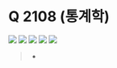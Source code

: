 # Q 2108 (통계학)

<img src="https://img.shields.io/badge/Level-Silver 4-lightgrey"> <img src="https://img.shields.io/badge/Memory-5056%20KB-blue"> <img src="https://img.shields.io/badge/Time-120%20ms-brightgreen"> <img src="https://img.shields.io/badge/Length-1230%20B-red"> <img src="https://img.shields.io/badge/Language-C-blueviolet">



> - 


